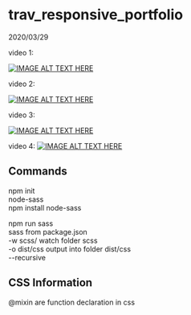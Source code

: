 # trav_responsive_portfolio

2020/03/29

video 1:

[![IMAGE ALT TEXT HERE](http://img.youtube.com/vi/gYzHS-n2gqU/0.jpg)](http://www.youtube.com/watch?v=gYzHS-n2gqU&t=1s)

video 2:

[![IMAGE ALT TEXT HERE](http://img.youtube.com/vi/HguAyYnWBuU/0.jpg)](http://www.youtube.com/watch?v=HguAyYnWBuU&t=1s)

video 3:

[![IMAGE ALT TEXT HERE](http://img.youtube.com/vi/7WaohfclZRs/0.jpg)](http://www.youtube.com/watch?v=7WaohfclZRs&t=1s)

video 4:
[![IMAGE ALT TEXT HERE](http://img.youtube.com/vi/92J-3ajM0dI/0.jpg)](http://www.youtube.com/watch?v=92J-3ajM0dI&t=1s)

## Commands

npm init  
node-sass  
npm install node-sass

npm run sass  
 sass from package.json  
 -w scss/ watch folder scss  
 -o dist/css output into folder dist/css  
 --recursive

## CSS Information

@mixin are function declaration in css
